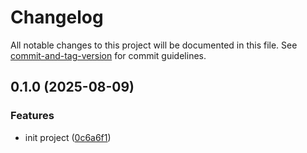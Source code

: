 # Changelog

All notable changes to this project will be documented in this file. See [commit-and-tag-version](https://github.com/absolute-version/commit-and-tag-version) for commit guidelines.

## 0.1.0 (2025-08-09)


### Features

* init project ([0c6a6f1](https://github.com/xiaohanyu/coalescifn/commit/0c6a6f1ea9850a607374ce68bbf5139c232ff4a6))
